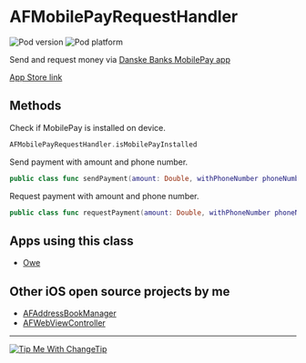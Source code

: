 AFMobilePayRequestHandler
=======================

![Pod version](http://img.shields.io/cocoapods/v/AFMobilePayRequestHandler.svg?style=flat)
![Pod platform](http://img.shields.io/cocoapods/p/AFMobilePayRequestHandler.svg?style=flat)

Send and request money via [Danske Banks MobilePay app](http://www.danskebank.dk/da-dk/privat/selvbetjening/produkter/pages/mobilepay.aspx)

[App Store link](https://itunes.apple.com/dk/app/mobilepay-by-danske-bank/id624499138?at=10lHcz)

## Methods

Check if MobilePay is installed on device.

```swift
AFMobilePayRequestHandler.isMobilePayInstalled
```

Send payment with amount and phone number.

```swift
public class func sendPayment(amount: Double, withPhoneNumber phoneNumber: String)
```

Request payment with amount and phone number.

```swift
public class func requestPayment(amount: Double, withPhoneNumber phoneNumber: String)
```

## Apps using this class

- [Owe](https://itunes.apple.com/dk/app/owe/id819490019?mt=8&at=10lHcz)


## Other iOS open source projects by me

- [AFAddressBookManager](https://github.com/Fogh/AFAddressBookManager)
- [AFWebViewController](https://github.com/Fogh/AFWebViewController)


---

<a href="http://Fogh.tip.me">
  <img
    alt="Tip Me With ChangeTip"
    src="https://cdn.changetip.com/img/logos/tipme_square.png?1"/>
</a>
